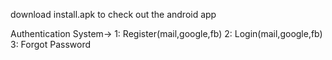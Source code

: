 download install.apk to check out the android app

Authentication System->
1: Register(mail,google,fb)
2: Login(mail,google,fb)
3: Forgot Password

